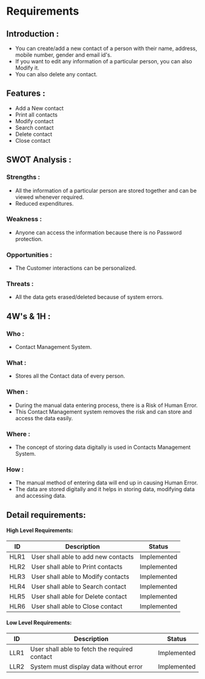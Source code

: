 # Requirements
## Introduction :

- You can create/add a new contact of a person with their name, address, mobile number, gender and email id's.
- If you want to edit any information of a particular person, you can also Modify it.
- You can also delete any contact.


## Features :

- Add a New contact
- Print all contacts
- Modify contact
- Search contact
- Delete contact
- Close contact


## SWOT Analysis :
### Strengths :
- All the information of a particular person are stored together and can be viewed whenever required.
- Reduced expenditures.


### Weakness :
- Anyone can access the information because there is no Password protection.


### Opportunities :
- The Customer interactions can be personalized.


### Threats : 
- All the data gets erased/deleted because of system errors.


## 4W's & 1H : 
### Who :
- Contact Management System.


### What :
- Stores all the Contact data of every person.


### When :
- During the manual data entering process, there is a Risk of Human Error.
- This Contact Management system removes the risk and can store and access the data easily.


### Where : 
- The concept of storing data digitally is used in Contacts Management System.


### How : 
- The manual method of entering data will end up in causing Human Error.
- The data are stored digitally and it helps in storing data, modifying data and accessing data.


## Detail requirements:

#### High Level Requirements:
| ID | Description | Status |
|------|------|------|
| HLR1 | User shall able to add new contacts | Implemented
| HLR2 | User shall able to Print contacts | Implemented
| HLR3 | User shall able to Modify contacts |	Implemented
| HLR4 | User shall able to Search contact | Implemented
| HLR5 | User shall able for Delete contact  |	Implemented
| HLR6 | User shall able to Close contact | Implemented

#### Low Level Requirements:

| ID | Description | Status |
|-------|------|------|
| LLR1 | User shall able to fetch the required contact | Implemented 
| LLR2 | System must display data without error | Implemented



